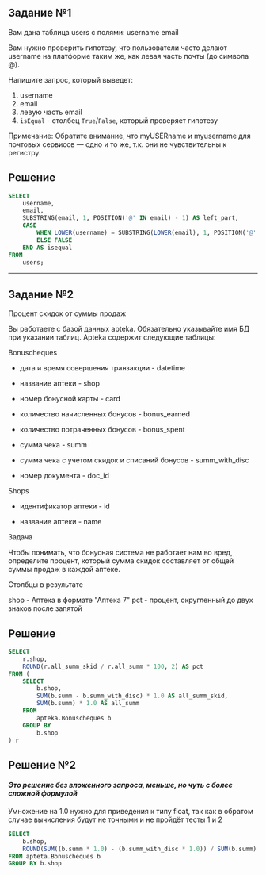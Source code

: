 ## Задание №1
Вам дана таблица users с полями:
username
email

Вам нужно проверить гипотезу, что пользователи часто делают username на платформе таким же, как левая часть почты (до символа @).

Напишите запрос, который выведет:

1. username
2. email
3. левую часть email
4. `isEqual` - столбец `True`/`False`, который проверяет гипотезу

Примечание: Обратите внимание, что myUSERname и myusername для почтовых сервисов — одно и
то же, т.к. они не чувствительны к регистру.
## Решение
```sql
SELECT
    username,
    email,
    SUBSTRING(email, 1, POSITION('@' IN email) - 1) AS left_part,
    CASE
        WHEN LOWER(username) = SUBSTRING(LOWER(email), 1, POSITION('@' IN email) - 1) THEN TRUE
        ELSE FALSE
    END AS isequal
FROM
    users;
```
___
## Задание №2
Процент скидок от суммы продаж

Вы работаете с базой данных apteka. Обязательно указывайте имя БД при указании таблиц. Apteka содержит следующие таблицы:

Bonuscheques

* дата и время совершения транзакции - datetime

* название аптеки - shop

* номер бонусной карты - card

* количество начисленных бонусов - bonus_earned

* количество потраченных бонусов - bonus_spent

* сумма чека - summ

* сумма чека с учетом скидок и списаний бонусов - summ_with_disc

* номер документа - doc_id

Shops

* идентификатор аптеки - id

* название аптеки - name

 

Задача

Чтобы понимать, что бонусная система не работает нам во вред, определите процент, который сумма скидок составляет от общей суммы продаж в каждой аптеке.

Столбцы в результате

shop - Аптека в формате "Аптека 7"
pct - процент, округленный до двух знаков после запятой

## Решение
```sql
SELECT 
    r.shop,
    ROUND(r.all_summ_skid / r.all_summ * 100, 2) AS pct
FROM (
    SELECT 
        b.shop,
        SUM(b.summ - b.summ_with_disc) * 1.0 AS all_summ_skid,
        SUM(b.summ) * 1.0 AS all_summ
    FROM 
        apteka.Bonuscheques b
    GROUP BY 
        b.shop
) r
```
## Решение №2 
#### *Это решение без вложенного запроса, меньше, но чуть с более сложной формулой*
Умножение на 1.0 нужно для приведения к типу float, так как в обратом случае вычисления будут не точными и не пройдёт тесты 1 и 2
```sql
SELECT
    b.shop,
    ROUND(SUM((b.summ * 1.0) - (b.summ_with_disc * 1.0)) / SUM(b.summ) * 100, 2) AS pct
FROM apteta.Bonuscheques b
GROUP BY b.shop
```